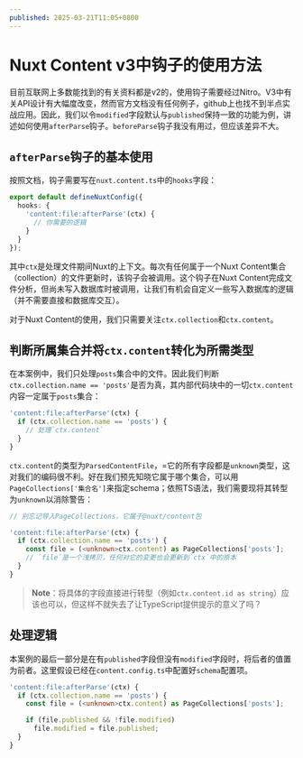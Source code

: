 ```yaml
---
published: 2025-03-21T11:05+0800
---
```


# Nuxt Content v3中钩子的使用方法

目前互联网上多数能找到的有关资料都是v2的，使用钩子需要经过Nitro。V3中有关API设计有大幅度改变，然而官方文档没有任何例子，github上也找不到半点实战应用。因此，我们以令`modified`字段默认与`published`保持一致的功能为例，讲述如何使用`afterParse`钩子。`beforeParse`钩子我没有用过，但应该差异不大。

## `afterParse`钩子的基本使用

按照文档，钩子需要写在`nuxt.content.ts`中的`hooks`字段：

```ts
export default defineNuxtConfig({
  hooks: {
    'content:file:afterParse'(ctx) {
      // 你需要的逻辑
    }
  }
});
```

其中`ctx`是处理文件期间Nuxt的上下文。每次有任何属于一个Nuxt Content集合（collection）的文件更新时，该钩子会被调用。这个钩子在Nuxt Content完成文件分析，但尚未写入数据库时被调用，让我们有机会自定义一些写入数据库的逻辑（并不需要直接和数据库交互）。

对于Nuxt Content的使用，我们只需要关注`ctx.collection`和`ctx.content`。

## 判断所属集合并将`ctx.content`转化为所需类型

在本案例中，我们只处理`posts`集合中的文件。因此我们判断`ctx.collection.name == 'posts'`是否为真，其内部代码块中的一切`ctx.content`内容一定属于`posts`集合：

```ts
'content:file:afterParse'(ctx) {
  if (ctx.collection.name == 'posts') {
    // 处理`ctx.content`
  }
}
```

`ctx.content`的类型为`ParsedContentFile`，=它的所有字段都是`unknown`类型，这对我们的编码很不利。好在我们预先知晓它属于哪个集合，可以用`PageCollections['集合名']`来指定schema；依照TS语法，我们需要现将其转型为`unknown`以消除警告：

```ts
// 别忘记导入PageCollections，它属于@nuxt/content包

'content:file:afterParse'(ctx) {
  if (ctx.collection.name == 'posts') {
    const file = (<unknown>ctx.content) as PageCollections['posts'];
    // `file`是一个浅拷贝，任何对它的变更也会更新到`ctx`中的原本
  }
}
```

> **Note**：将具体的字段直接进行转型（例如`ctx.content.id as string`）应该也可以，但这样不就失去了让TypeScript提供提示的意义了吗？

## 处理逻辑

本案例的最后一部分是在有`published`字段但没有`modified`字段时，将后者的值置为前者。这里假设已经在`content.config.ts`中配置好`schema`配置项。

```ts
'content:file:afterParse'(ctx) {
  if (ctx.collection.name == 'posts') {
    const file = (<unknown>ctx.content) as PageCollections['posts'];

    if (file.published && !file.modified)
      file.modified = file.published;
  }
}
```
